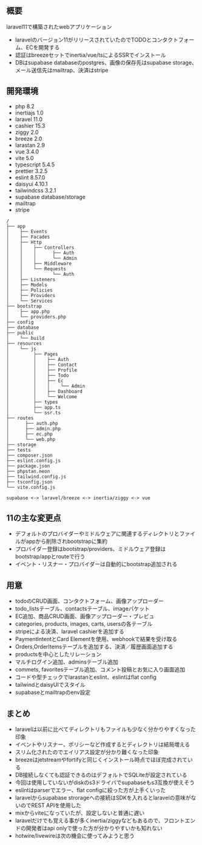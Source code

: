 ## 概要

laravel11で構築されたwebアプリケーション

- laravelのバージョン11がリリースされていたのでTODOとコンタクトフォーム、ECを開発する
- 認証はbreezeセットでinertia/vue/tsによるSSRでインストール
- DBはsupabase databaseのpostgres、画像の保存先はsupabase storage、メール送信先はmailtrap、決済はstripe

## 開発環境

- php 8.2
- inertiajs 1.0
- laravel 11.0
- cashier 15.3
- ziggy 2.0
- breeze 2.0
- larastan 2.9
- vue 3.4.0
- vite 5.0
- typescript 5.4.5
- prettier 3.2.5
- eslint 8.57.0
- daisyui 4.10.1
- tailwindcss 3.2.1
- supabase database/storage
- mailtrap
- stripe

```text
/
├── app
│    ├── Events
│    ├── Facades
│    ├── Http
│    │    ├── Controllers
│    │    │      ├── Auth
│    │    │      └── Admin
│    │    ├── Middleware
│    │    └── Requests
│    │           └── Auth
│    ├── Listeners
│    ├── Models
│    ├── Policies
│    ├── Providers
│    └── Services
├── bootstrap
│    ├── app.php
│    └── providers.php
├── config
├── database
├── public
│    └── build
├── resources
│    └── js
│         ├── Pages
│         │    ├── Auth
│         │    ├── Contact
│         │    ├── Profile
│         │    ├── Todo
│         │    ├── Ec
│         │    │    └── Admin
│         │    ├── Dashboard
│         │    └── Welcome
│         ├── types
│         ├── app.ts
│         └── ssr.ts
├── routes
│      ├── auth.php
│      ├── admin.php
│      ├── ec.php
│      └── web.php
├── storage
├── tests
├── composer.json
├── eslint.config.js
├── package.json
├── phpstan.neon
├── tailwind.config.js
├── tsconfig.json
└── vite.config.js

supabase <-> laravel/breeze <-> inertia/ziggy <-> vue

```

## 11の主な変更点
- デフォルトのプロバイダーやミドルウェアに関連するディレクトリとファイルがappから削除されbootstrapに集約
- プロバイダー登録はbootstrap/providers、ミドルウェア登録はbootstrap/appとrouteで行う
- イベント・リスナー・プロバイダーは自動的にbootstrap追加される

## 用意
- todoのCRUD画面、コンタクトフォーム、画像アップローダー
- todo_listsテーブル、contactsテーブル、imageバケット
- EC追加、商品CRUD画面、画像アップローダー・プレビュ
- categories, products, images, carts, usersの各テーブル
- stripeによる決済、laravel cashierを追加する
- PaymentIntentとCard Elementを使用、webhookで結果を受け取る
- Orders,OrderItemsテーブルを追加する、決済／履歴画面追加する
- productsを中心としたリレーション
- マルチログイン追加、adminsテーブル追加
- commets, favoritesテーブル追加、コメント投稿とお気に入り画面追加
- コードや型チェックでlarastanとeslint、eslintはflat config
- tailwindとdaisyUIでスタイル
- supabaseとmailtrapのenv設定

## まとめ

- laravelは以前に比べてディレクトリもファイルも少なく分かりやすくなった印象
- イベントやリスナー、ポリシーなど作成するとディレクトリは結局増える
- スリム化されたのでエイリアス設定が分かり難くなった印象
- breezeはjetstreamやfortifyと同じくインストール時点でほぼ完成されている
- DB接続しなくても認証できるのはデフォルトでSQLiteが設定されている
- 今回は使用していないがdiskのs3ドライバでsupabaseもs3互換が使えそう
- eslintはparserでエラー、flat configに絞った方が上手くいった
- laravelからsupabase strorageへの接続はSDKを入れるとlaravelの意味がないのでREST APIを使用した
- mixからviteになっていたが、設定しないと普通に遅い
- laravelだけでも覚える事が多くinertia/ziggyなどもあるので、フロントエンドの開発者はapi onlyで使った方が分かりやすいかも知れない
- hotwire/livewireは次の機会に使ってみようと思う

